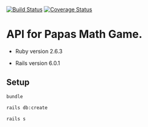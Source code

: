 [![Build Status](https://travis-ci.org/paulhtrott/papas-math-game-rails-api.svg?branch=master)](https://travis-ci.org/paulhtrott/papas-math-game-rails-api) [![Coverage Status](https://coveralls.io/repos/github/paulhtrott/papas-math-game-rails-api/badge.svg?branch=master)](https://coveralls.io/github/paulhtrott/papas-math-game-rails-api?branch=master)

# API for Papas Math Game.

* Ruby version
2.6.3

* Rails version
6.0.1

## Setup

```sh
bundle
```

```sh
rails db:create
```

```sh
rails s
```

